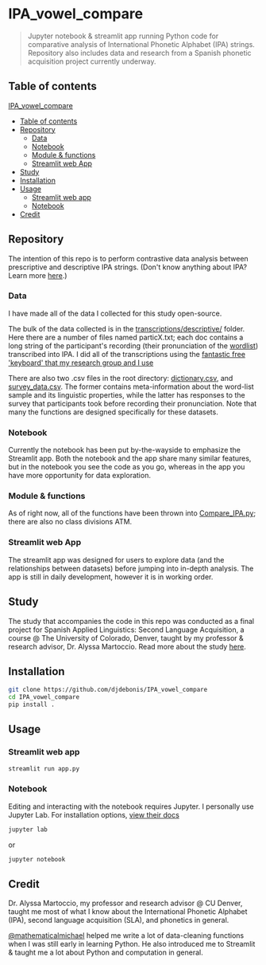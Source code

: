 # IPA_vowel_compare
> Jupyter notebook & streamlit app running Python code for comparative analysis of International Phonetic Alphabet (IPA) strings. Repository also includes data and research from a Spanish phonetic acquisition project currently underway.

## Table of contents
[IPA_vowel_compare](#ipa_vowel_compare)
- [Table of contents](#table-of-contents)
- [Repository](#repository)
	* [Data](#data)
	* [Notebook](#notebook)
	* [Module & functions](#module-&-functions)
	* [Streamlit web App](#streamlit-web-app)
- [Study](#study)
- [Installation](#installation)
- [Usage](#usage)
	* [Streamlit web app](#streamlit-web-app)
	* [Notebook](#notebook)
- [Credit](#credit)

## Repository

The intention of this repo is to perform contrastive data analysis between prescriptive and descriptive IPA strings. (Don't know anything about IPA? Learn more [here](README_ext/IPA.md).) 

### Data

I have made all of the data I collected for this study open-source. 

The bulk of the data collected is in the [transcriptions/descriptive/](/transcriptions/descriptive/) folder. Here there are a number of files named particX.txt; each doc contains a long string of the participant's recording (their pronunciation of the [wordlist](wordlist.txt)) transcribed into IPA. I did all of the transcriptions using the [fantastic free 'keyboard' that my research group and I use](https://ipa.typeit.org/full/)

There are also two .csv files in the root directory: [dictionary.csv](dictionary.csv), and [survey_data.csv](survey_data.csv). The former contains meta-information about the word-list sample and its linguistic properties, while the latter has responses to the survey that participants took before recording their pronunciation. Note that many the functions are designed specifically for these datasets.

### Notebook

Currently the notebook has been put by-the-wayside to emphasize the Streamlit app. Both the notebook and the app share many similar features, but in the notebook you see the code as you go, whereas in the app you have more opportunity for data exploration.

### Module & functions

As of right now, all of the functions have been thrown into [Compare_IPA.py](Compare_IPA.py); there are also no class divisions ATM.

### Streamlit web App

The streamlit app was designed for users to explore data (and the relationships between datasets) before jumping into in-depth analysis. The app is still in daily development, however it is in working order.

## Study

The study that accompanies the code in this repo was conducted as a final project for Spanish Applied Linguistics: Second Language Acquisition, a course @ The University of Colorado, Denver, taught by my professor & research advisor, Dr. Alyssa Martoccio. Read more about the study [here](README_ext/study.md).

## Installation

```bash
git clone https://github.com/djdebonis/IPA_vowel_compare
cd IPA_vowel_compare
pip install .
```

## Usage

### Streamlit web app
```bash
streamlit run app.py
```

### Notebook
Editing and interacting with the notebook requires Jupyter. I personally use Jupyter Lab. For installation options, [view their docs](https://jupyterlab.readthedocs.io/en/stable/getting_started/installation.html)
```bash
jupyter lab
```
or
```bash
jupyter notebook
```

## Credit
Dr. Alyssa Martoccio, my professor and research advisor @ CU Denver, taught me most of what I know about the International Phonetic Alphabet (IPA), second language acquisition (SLA), and phonetics in general.

[@mathematicalmichael](https://github.com/mathematicalmichael) helped me write a lot of data-cleaning functions when I was still early in learning Python. He also introduced me to Streamlit & taught me a lot about Python and computation in general. 



